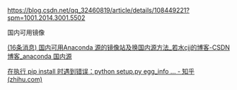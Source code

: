 https://blog.csdn.net/qq_32460819/article/details/108449221?spm=1001.2014.3001.5502



国内可用镜像

[(16条消息) 国内可用Anaconda 源的镜像站及换国内源方法_若水cjj的博客-CSDN博客_anaconda 国内源](https://blog.csdn.net/cjhxydream/article/details/109509683?spm=1001.2101.3001.6661.1&utm_medium=distribute.pc_relevant_t0.none-task-blog-2~default~CTRLIST~Rate-1-109509683-blog-124053811.pc_relevant_aa&depth_1-utm_source=distribute.pc_relevant_t0.none-task-blog-2~default~CTRLIST~Rate-1-109509683-blog-124053811.pc_relevant_aa&utm_relevant_index=1)





[在执行 pip install 时遇到错误：python setup.py egg_info ... - 知乎 (zhihu.com)](https://zhuanlan.zhihu.com/p/89858202)